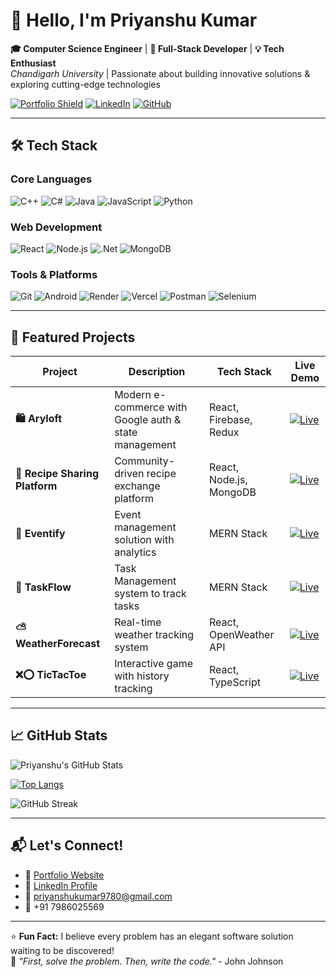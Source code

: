 # 👋 Hello, I'm Priyanshu Kumar 

**🎓 Computer Science Engineer** | **🚀 Full-Stack Developer** | **💡 Tech Enthusiast**  
*Chandigarh University* | Passionate about building innovative solutions & exploring cutting-edge technologies

[![Portfolio Shield](https://img.shields.io/badge/🌐_Portfolio-8A2BE2?style=for-the-badge&logo=react&logoColor=white)](https://portfolio-8aez.onrender.com)
[![LinkedIn](https://img.shields.io/badge/LinkedIn-0A66C2?style=for-the-badge&logo=linkedin&logoColor=white)](https://www.linkedin.com/in/priyanshukumar9/)
[![GitHub](https://img.shields.io/badge/GitHub-181717?style=for-the-badge&logo=github&logoColor=white)](https://github.com/hack-09)

---

## 🛠️ Tech Stack

### **Core Languages**
![C++](https://img.shields.io/badge/C/C++-00599C?style=flat-square&logo=c%2B%2B&logoColor=white)
![C#](https://img.shields.io/badge/C#-00599C?style=flat-square&logo=c%2B%2B&logoColor=white)
![Java](https://img.shields.io/badge/Java-007396?style=flat-square&logo=java&logoColor=white)
![JavaScript](https://img.shields.io/badge/JavaScript-F7DF1E?style=flat-square&logo=javascript&logoColor=black)
![Python](https://img.shields.io/badge/Python-3776AB?style=flat-square&logo=python&logoColor=white)

### **Web Development**
![React](https://img.shields.io/badge/React-61DAFB?style=flat-square&logo=react&logoColor=black)
![Node.js](https://img.shields.io/badge/Node.js-339933?style=flat-square&logo=node.js&logoColor=white)
![.Net](https://img.shields.io/badge/.Net-339933?style=flat-square&logo=node.js&logoColor=white)
![MongoDB](https://img.shields.io/badge/MongoDB-47A248?style=flat-square&logo=mongodb&logoColor=white)

### **Tools & Platforms**
![Git](https://img.shields.io/badge/Git-F05032?style=flat-square&logo=git&logoColor=white)
![Android](https://img.shields.io/badge/Android-3DDC84?style=flat-square&logo=android&logoColor=white)
![Render](https://img.shields.io/badge/Render-46E3B7?style=flat-square&logo=render&logoColor=white)
![Vercel](https://img.shields.io/badge/Vercel-000000?style=flat-square&logo=vercel&logoColor=white)
![Postman](https://img.shields.io/badge/Postman-FF6C37?style=flat-square&logo=postman&logoColor=white) 
![Selenium](https://img.shields.io/badge/Selenium-43B02A?style=flat-square&logo=selenium&logoColor=white)

---

## 🚀 Featured Projects

| Project | Description | Tech Stack | Live Demo |
|---------|-------------|------------|-----------|
| **🛍️ Aryloft** | Modern e-commerce with Google auth & state management | React, Firebase, Redux | [![Live](https://img.shields.io/badge/🛍️_Demo-FF9800?style=flat-square)](https://aryloft.vercel.app/) |
| **🍳 Recipe Sharing Platform** | Community-driven recipe exchange platform | React, Node.js, MongoDB | [![Live](https://img.shields.io/badge/🌐_Live-FF6B6B?style=flat-square)](https://recipesharingplatform.onrender.com/) |
| **🎉 Eventify** | Event management solution with analytics | MERN Stack | [![Live](https://img.shields.io/badge/🚀_Demo-9C27B0?style=flat-square)](https://event-management-platform-beta.vercel.app/) |
| **📝 TaskFlow** | Task Management system to track tasks | MERN Stack | [![Live](https://img.shields.io/badge/🚀_Demo-9C27B0?style=flat-square)](https://task-management-self-sigma.vercel.app/) |
| **⛅ WeatherForecast** | Real-time weather tracking system | React, OpenWeather API | [![Live](https://img.shields.io/badge/☁️_Demo-2196F3?style=flat-square)](https://whetherforecast.onrender.com/) |
| **❌⭕ TicTacToe** | Interactive game with history tracking | React, TypeScript | [![Live](https://img.shields.io/badge/🎮_Play-4CAF50?style=flat-square)](https://tictactoe-y5p2.onrender.com/) |

---

## 📈 GitHub Stats

![Priyanshu's GitHub Stats](https://github-readme-stats.vercel.app/api?username=hack-09&show_icons=true&theme=radical)

[![Top Langs](https://github-readme-stats.vercel.app/api/top-langs/?username=hack-09&layout=compact&theme=radical)](https://github.com/hack-09)

![GitHub Streak](https://github-readme-streak-stats.herokuapp.com/?user=hack-09&theme=radical)

---

## 📬 Let's Connect!

- 🔗 [Portfolio Website](https://portfolio-8aez.onrender.com)
- 💼 [LinkedIn Profile](https://www.linkedin.com/in/priyanshukumar9/)
- 📧 priyanshukumar9780@gmail.com
- 📱 +91 7986025569

---

⭐ **Fun Fact:** I believe every problem has an elegant software solution waiting to be discovered!  
💬 *"First, solve the problem. Then, write the code."* - John Johnson
